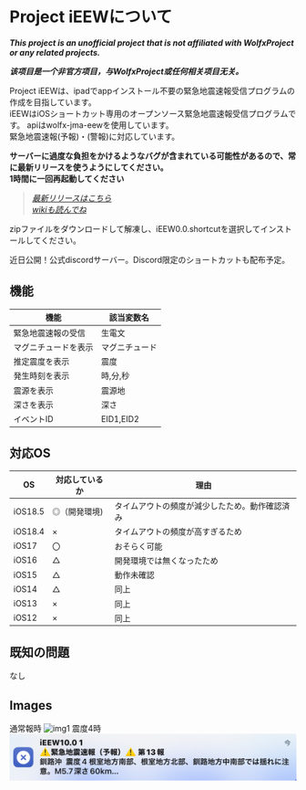 # Project iEEWについて

***This project is an unofficial project that is not affiliated with WolfxProject or any related projects.***

***该项目是一个非官方项目，与WolfxProject或任何相关项目无关。***

Project iEEWは、ipadでappインストール不要の緊急地震速報受信プログラムの作成を目指しています。<br>
iEEWはiOSショートカット専用のオープンソース緊急地震速報受信プログラムです。
apiはwolfx-jma-eewを使用しています。<br>
緊急地震速報(予報)・(警報)に対応しています。<br>

**サーバーに過度な負担をかけるようなバグが含まれている可能性があるので、常に最新リリースを使うようにしてください。**<br>
**1時間に一回再起動してください**<br>

>*[最新リリースはこちら](https://github.com/Ikaring45/ProjectiEEW/releases)*<br>
>*[wikiも読んでね](https://github.com/Ikaring45/ProjectiEEW/wiki)*

zipファイルをダウンロードして解凍し、iEEW0.0.shortcutを選択してインストールしてください。

近日公開！公式discordサーバー。Discord限定のショートカットも配布予定。

## 機能

| 機能  | 該当変数名 |
| ------------- | ------------- |
| 緊急地震速報の受信 | 生電文 |
| マグニチュードを表示 | マグニチュード |
| 推定震度を表示 | 震度 |
| 発生時刻を表示 | 時,分,秒 |
| 震源を表示 | 震源地 |
| 深さを表示 | 深さ |
| イベントID | EID1,EID2 |
## 対応OS
| OS | 対応しているか | 理由 |
| ------------- | ------------- | ------------- | 
| iOS18.5 | ◎（開発環境) | タイムアウトの頻度が減少したため。動作確認済み |
| iOS18.4 | × | タイムアウトの頻度が高すぎるため | 
| iOS17 | 〇 | おそらく可能 | 
| iOS16 | △ | 開発環境では無くなったため | 
| iOS15 | △ | 動作未確認| 
| iOS14 | △ | 同上 | 
| iOS13 | × | 同上 | 
| iOS12 | × | 同上 | 

## 既知の問題
なし

## Images
通常報時
![img1](https://github.com/Ikaring45/iEEW/blob/main/iEEWsindo3.jpg)
震度4時
![img1](https://github.com/Ikaring45/ProjectiEEW/blob/main/iEEWshindo4%2010.0.jpeg)
